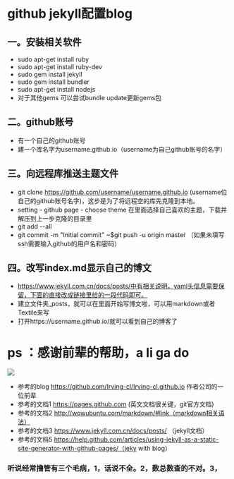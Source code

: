 # github jekyll配置blog
##  一。安装相关软件
- sudo apt-get install ruby
- sudo apt-get install ruby-dev
- sudo gem install jekyll
- sudo gem install bundler
- sudo apt-get install nodejs
- 对于其他gems	可以尝试bundle update更新gems包
## 二。github账号
- 有一个自己的github账号
- 建一个库名字为username.github.io（username为自己github账号的名字）
## 三。向远程库推送主题文件
 -  git clone https://github.com/username/username.github.io  (username位自己的github账号名字)，这步是为了将远程空的库先克隆到本地。
- setting - github page - choose theme 在里面选择自己喜欢的主题，下载并解压到上一步克隆的目录里
- git add --all
- git commit -m "Initial commit"
~$git push -u origin master （如果未填写ssh需要输入github的用户名和密码）

## 四。改写index.md显示自己的博文
- https://www.jekyll.com.cn/docs/posts/中有相关说明，yaml头信息需要保留，下面的直接改成链接里给的一段代码即可。
- 建立文件夹_posts，就可以在里面开始写博文啦，可以用markdown或者Textile来写
- 打开https://username.github.io/就可以看到自己的博客了

# ps ：感谢前辈的帮助，a li ga do

![](https://timgsa.baidu.com/timg?image&quality=80&size=b9999_10000&sec=1512990414548&di=ce8b9fa2c9300726ded85765a966d1c0&imgtype=0&src=http%3A%2F%2Fi2.hdslb.com%2Fbfs%2Fface%2F38a807a805787f8d049ae5617117068635133f74.jpg)

- 参考的blog   https://github.com/Irving-cl/Irving-cl.github.io 作者公司的一位前辈
- 参考的文档1 https://pages.github.com (英文文档很关键，git官方文档)
- 参考的文档2 http://wowubuntu.com/markdown/#link（markdown相关语法）
- 参考的文档3 https://www.jekyll.com.cn/docs/posts/ （jekyll文档）
- 参考的文档5 https://help.github.com/articles/using-jekyll-as-a-static-site-generator-with-github-pages/（jeky with blog）
### 听说经常撸管有三个毛病，1，话说不全。2，数总数查的不对。3，
